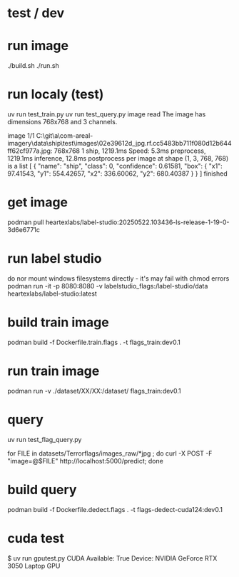 # test / dev

# run image 
 ./build.sh
 ./run.sh

# run localy (test)
 uv run test_train.py
 uv run test_query.py
  image read
  The image has dimensions 768x768 and 3 channels.
  
  image 1/1 C:\git\a\com-areal-imagery\data\ship\test\images\02e39612d_jpg.rf.cc5483bb711f080d12b644ff62cf977a.jpg: 768x768 1 ship, 1219.1ms
  Speed: 5.3ms preprocess, 1219.1ms inference, 12.8ms postprocess per image at shape (1, 3, 768, 768)
  is a list
  [
    {
      "name": "ship",
      "class": 0,
      "confidence": 0.61581,
      "box": {
        "x1": 97.41543,
        "y1": 554.42657,
        "x2": 336.60062,
        "y2": 680.40387
      }
    }
  ]
  finished

# get image 
podman pull heartexlabs/label-studio:20250522.103436-ls-release-1-19-0-3d6e6771c

# run label studio
do nor mount windows filesystems directly - it's may fail with chmod errors
 podman run -it -p 8080:8080 -v labelstudio_flags:/label-studio/data  heartexlabs/label-studio:latest

# build train image
 podman build  -f Dockerfile.train.flags . -t flags_train:dev0.1

# run train image
 podman run -v ./dataset/XX/XX:/dataset/  flags_train:dev0.1

# query
 uv run test_flag_query.py 

 for FILE in  datasets/Terrorflags/images_raw/*jpg ; do curl -X POST -F "image=@$FILE" http://localhost:5000/predict; done 

# build query
 podman build -f Dockerfile.dedect.flags . -t flags-dedect-cuda124:dev0.1


# cuda test
$ uv run gputest.py
CUDA Available: True
Device: NVIDIA GeForce RTX 3050 Laptop GPU
